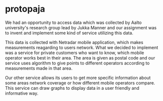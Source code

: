 # protopaja

We had an opportunity to access data which was collected by Aalto university's research group lead by Jukka Manner and our assignment was to invent and implement some kind of service utilizing this data.

This data is collected with Netradar mobile application, which makes measurements reagarding to users network.
What we decided to implement was a service for private customers who want to know, which mobile  operator works best in their area. The area is given as postal code and our service uses algorithm to give points to different operators according to measurements made in that area. 

Our other service allows its users to get more specific information about some areas network coverage or how different mobile operators compare. This service can draw graphs to display data in a user friendly and informative way.

